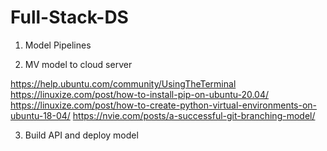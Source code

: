 # Full-Stack-DS

1) Model Pipelines

2) MV model to cloud server

https://help.ubuntu.com/community/UsingTheTerminal
https://linuxize.com/post/how-to-install-pip-on-ubuntu-20.04/
https://linuxize.com/post/how-to-create-python-virtual-environments-on-ubuntu-18-04/
https://nvie.com/posts/a-successful-git-branching-model/

3) Build API and deploy model